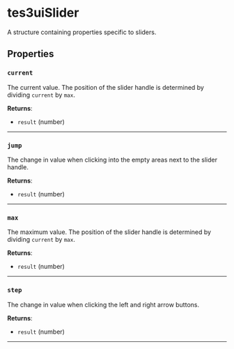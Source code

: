 # tes3uiSlider

A structure containing properties specific to sliders.

## Properties

### `current`

The current value. The position of the slider handle is determined by dividing `current` by `max`.

**Returns**:

* `result` (number)

***

### `jump`

The change in value when clicking into the empty areas next to the slider handle.

**Returns**:

* `result` (number)

***

### `max`

The maximum value. The position of the slider handle is determined by dividing `current` by `max`.

**Returns**:

* `result` (number)

***

### `step`

The change in value when clicking the left and right arrow buttons.

**Returns**:

* `result` (number)

***

